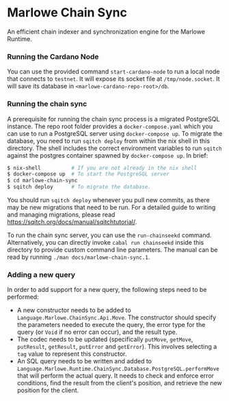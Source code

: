 # Marlowe Chain Sync

An efficient chain indexer and synchronization engine for the Marlowe Runtime.

### Running the Cardano Node

You can use the provided command `start-cardano-node` to run a local node that connects
to `testnet`. It will expose its socket file at `/tmp/node.socket`. It will
save its database in `<marlowe-cardano-repo-root>/db`.

### Running the chain sync

A prerequisite for running the chain sync process is a migrated PostgreSQL
instance. The repo root folder provides a `docker-compose.yaml` which you can use to run
a PostgreSQL server using `docker-compose up`. To migrate the database, you
need to run `sqitch deploy` from within the nix shell in this directory. The
shell includes the correct environment variables to run `sqitch` against the
postgres container spawned by `docker-compose up`. In brief:

```sh
$ nix-shell          # If you are not already in the nix shell
$ docker-compose up  # To start the PostgreSQL server
$ cd marlowe-chain-sync
$ sqitch deploy      # To migrate the database.
```

You should run `sqitch deploy` whenever you pull new commits, as there may be
new migrations that need to be run. For a detailed guide to writing and
managing migrations, please read https://sqitch.org/docs/manual/sqitchtutorial/.

To run the chain sync server, you can use the `run-chainseekd` command.
Alternatively, you can directly invoke `cabal run chainseekd` inside this
directory to provide custom command line parameters. The manual can be read by
running `./man docs/marlowe-chain-sync.1`.

### Adding a new query

In order to add support for a new query, the following steps need to be
performed:

- A new constructor needs to be added to `Language.Marlowe.ChainSync.Api.Move`.
  The constructor should specify the parameters needed to execute the query,
  the error type for the query (or `Void` if no error can occur), and the
  result type.
- The codec needs to be updated (specifically `putMove`, `getMove`, `putResult`,
  `getResult`, `putError` and `getError`). This involves selecting a `tag`
  value to represent this constructor.
- An SQL query needs to be written and added to
  `Language.Marlowe.Runtime.ChainSync.Database.PostgreSQL.performMove` that
  will perform the actual query. It needs to check and enforce error conditions,
  find the result from the client's position, and retrieve the new position for
  the client.
